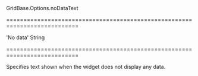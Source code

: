 <!--id-->GridBase.Options.noDataText<!--/id-->
===========================================================================
<!--default-->'No data'<!--/default-->
<!--type-->String<!--/type-->
===========================================================================

<!--shortDescription-->
Specifies text shown when the widget does not display any data.
<!--/shortDescription-->

<!--fullDescription-->

<!--/fullDescription-->